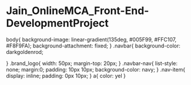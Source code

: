 # Jain_OnlineMCA_Front-End-DevelopmentProject


body{
    background-image: linear-gradient(135deg, #005F99, #FFC107, #F8F9FA);
    background-attachment: fixed;
}
.navbar{
    background-color: darkgoldenrod;

}
.brand_logo{
    width: 50px;
    margin-top: 20px;
}
.navbar-nav{
    list-style: none;
    margin:0;
    padding: 10px 10px;
    background-color: navy;
}
.nav-item{
    display: inline;
    padding: 0px 10px;
}
a{
    color: yel
}